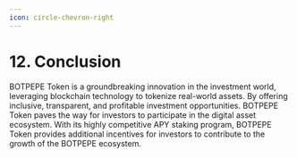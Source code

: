 ```yaml
---
icon: circle-chevron-right
---
```


# 12. Conclusion

BOTPEPE Token is a groundbreaking innovation in the investment world, leveraging blockchain technology to tokenize real-world assets. By offering inclusive, transparent, and profitable investment opportunities. BOTPEPE Token paves the way for investors to participate in the digital asset ecosystem. With its highly competitive APY staking program, BOTPEPE Token provides additional incentives for investors to contribute to the growth of the BOTPEPE ecosystem.
